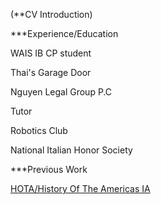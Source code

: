 (**CV Introduction)

***Experience/Education

WAIS IB CP student

Thai's Garage Door 

Nguyen Legal Group P.C

Tutor

Robotics Club

National Italian Honor Society

***Previous Work

[HOTA/History Of The Americas IA](https://docs.google.com/document/d/1XYyXSrIlbpidIH4kQ-rd6YbL41XjrNIeipEpllmSHDY/edit#heading=h.mpudln1zatjd)
